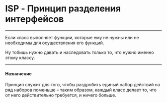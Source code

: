# ISP - Принцип разделения интерфейсов 
---

Если класс выполняет функции, которые ему не нужны или не необходимы для осуществления его функций. 

Ну тобишь нужно давать и наследовать только то, что нужно именно этому классу.


---
#### Назначение 
Принцип служит для того, чтобы раздробить единый набор действий на ряд наборов поменьше – таким образом, каждый класс делает то, что от него действительно требуется, и ничего больше.